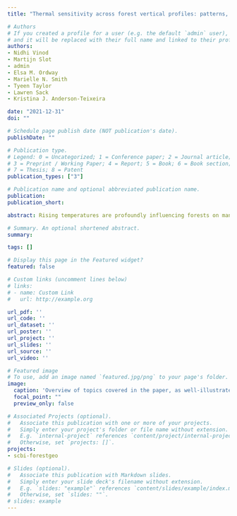 ```yaml
---
title: "Thermal sensitivity across forest vertical profiles: patterns, mechanisms, and ecological implications (in review)"

# Authors
# If you created a profile for a user (e.g. the default `admin` user), write the username (folder name) here
# and it will be replaced with their full name and linked to their profile.
authors:
- Nidhi Vinod
- Martijn Slot
- admin
- Elsa M. Ordway
- Marielle N. Smith
- Tyeen Taylor
- Lawren Sack
- Kristina J. Anderson-Teixeira

date: "2021-12-31"
doi: ""

# Schedule page publish date (NOT publication's date).
publishDate: ""

# Publication type.
# Legend: 0 = Uncategorized; 1 = Conference paper; 2 = Journal article;
# 3 = Preprint / Working Paper; 4 = Report; 5 = Book; 6 = Book section;
# 7 = Thesis; 8 = Patent
publication_types: ["3"]

# Publication name and optional abbreviated publication name.
publication: 
publication_short: 

abstract: Rising temperatures are profoundly influencing forests on many scales with potentially strong variation vertically across forest strata. Using published research and new analyses, we evaluate how environmental conditions, leaf temperatures, and foliar traits and metabolism vary across vertical gradients, shaping whole-tree ecology and ecosystem function. In forests with dense canopies, canopy leaves are exposed to higher solar radiation and evaporative demand than understory leaves, and can experience elevated leaf temperature ($T_{leaf}$), particularly when transpirational cooling is curtailed by limited stomatal conductance.  However, foliar traits that also vary strongly across height or light gradients can partially mitigate the elevation of Tleaf in the upper canopy. Leaf metabolism generally increases with height across the vertical gradient, and tall trees have higher absolute metabolic capacity and growth at both individual and ecosystem levels. Yet, differences in thermal sensitivity and damage thresholds across the gradient are modest. Under climate warming and increased drought, larger trees can face disproportionate stress, yet understory trees have fewer cooling mechanisms and thus  may be impacted the most under hot, humid conditions, or when the buffering provided by large trees is lost.

# Summary. An optional shortened abstract.
summary: 

tags: []

# Display this page in the Featured widget?
featured: false

# Custom links (uncomment lines below)
# links:
# - name: Custom Link
#   url: http://example.org

url_pdf: ''
url_code: ''
url_dataset: ''
url_poster: ''
url_project: ''
url_slides: ''
url_source: ''
url_video: ''

# Featured image
# To use, add an image named `featured.jpg/png` to your page's folder.
image:
  caption: 'Overview of topics covered in the paper, as well-illustrated by the first author, Nidhi Vinod'
  focal_point: ""
  preview_only: false

# Associated Projects (optional).
#   Associate this publication with one or more of your projects.
#   Simply enter your project's folder or file name without extension.
#   E.g. `internal-project` references `content/project/internal-project/index.md`.
#   Otherwise, set `projects: []`.
projects:
- scbi-forestgeo

# Slides (optional).
#   Associate this publication with Markdown slides.
#   Simply enter your slide deck's filename without extension.
#   E.g. `slides: "example"` references `content/slides/example/index.md`.
#   Otherwise, set `slides: ""`.
# slides: example
---
```


